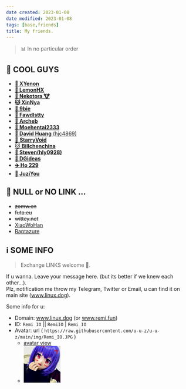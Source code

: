 ```yaml
---
date created: 2023-01-08
date modified: 2023-01-08
tags: [base,friends]
title: My friends.
---
```

>  📊 In no particular order

## 🌟 COOL GUYS
- [**🥼 XYenon**](https://blog.xyenon.bid)
- [**🍋 LemonHX**](https://lemonhx.moe/)
- [**🍄 Nekotora 🐮**](https://flag.moe/)
- [**🐱 XinNya**](https://xin.moe)
- [**🧊 9bie**](https://9bie.org/)
- [**👤 Fawdlstty**](https://www.fawdlstty.com/)
- [**🦟 Archeb**](https://mozz.ie)
- [**🐧 Moehentai2333**](https://conoha.vip)
- [**👤 David Huang** (hjc4869)](https://hjc.im)
- [🍓 **StarryVoid**](https://blog.starryvoid.com)
- [🐱 **Billchenchina**](https://billchen.bid)
- [**👤 Steven(hly0928)**](http://hly0928.com)
- [**🐰 DGideas**](https://dgideas.net)
- [**✈️ Ho 229**](https://ho229.lind0.space)
- [**🍊 JuziYou**](https://lovemen.cc)

## 💨 NULL or NO LINK ...
- ~~zomw.cn~~ 
- ~~futa.eu~~
- ~~wittey.net~~
- [XiaoWoHan](https://hanblog.xyz/)
- [Raptazure](https://raptazure.github.io/)

## ℹ️ SOME INFO
> Exchange LINKS welcome 👋.

If u wanna. Leave your message here. (but its better if we knew each other...).  
Plz, notification me throw my Telegram, Twitter or Email, u can find it on main site (www.linux.dog).

Some info for u:
- Domain: www.linux.dog (or www.remi.fun)
- ID: `Remi IO` || `RemiIO` | `Remi_IO`
- Avatar: url ( `https://raw.githubusercontent.com/u-u-z/u-u-z/main/img/Remi_IO.JPG` )
	- [avatar view](https://raw.githubusercontent.com/u-u-z/u-u-z/main/img/Remi_IO.JPG)
	- <img alt="old" src="https://raw.githubusercontent.com/u-u-z/u-u-z/main/img/Remi_IO.JPG" width="100"/>
